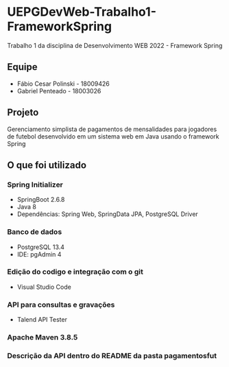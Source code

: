 # UEPGDevWeb-Trabalho1-FrameworkSpring

Trabalho 1 da disciplina de Desenvolvimento WEB 2022 - Framework Spring

## Equipe

- Fábio Cesar Polinski - 18009426
- Gabriel Penteado - 18003026

## Projeto

Gerenciamento simplista de pagamentos de mensalidades para jogadores de futebol desenvolvido em um sistema web em Java usando o framework Spring

## O que foi utilizado

### Spring Initializer 
- SpringBoot 2.6.8 
- Java 8
- Dependências: Spring Web, SpringData JPA, PostgreSQL Driver

### Banco de dados
- PostgreSQL 13.4
- IDE: pgAdmin 4

### Edição do codigo e integração com o git
- Visual Studio Code

### API para consultas e gravações
- Talend API Tester

### Apache Maven 3.8.5

### Descrição da API dentro do README da pasta pagamentosfut
